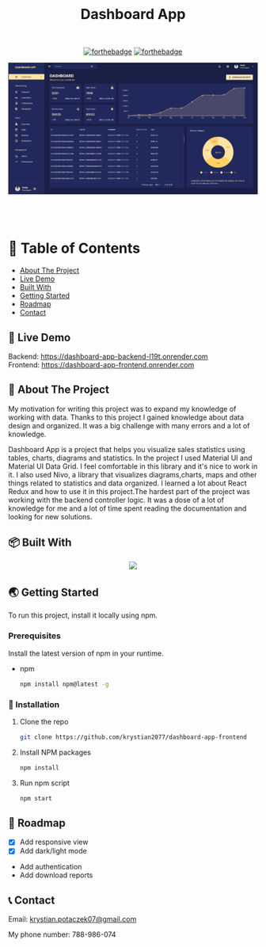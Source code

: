 <br />
<div align="center">
  <h1 style="margin-bottom: 50px">Dashboard App </h1>

[![forthebadge](http://forthebadge.com/images/badges/made-with-javascript.svg)](http://forthebadge.com)
[![forthebadge](http://forthebadge.com/images/badges/built-with-love.svg)](http://forthebadge.com)


 <img src="images/start.png" alt="Start" style="margin-bottom: 50px">
</div>

# 🚩 Table of Contents

- [About The Project](#about-the-project)
- [Live Demo](#live-demo)
- [Built With
  ](#built-with
  )
- [Getting Started
  ](#getting-started)
- [Roadmap](#roadmap)
- [Contact](#contact)

## 🚀 Live Demo
   Backend: https://dashboard-app-backend-l19t.onrender.com </br>
  Frontend: https://dashboard-app-frontend.onrender.com
  
## 💬 About The Project
My motivation for writing this project was to expand my knowledge of working with data.
Thanks to this project I gained knowledge about data design and organized. It was a big challenge with many errors and a lot of knowledge.
  
Dashboard App is a project that helps you visualize sales statistics using tables, charts, diagrams and statistics.
In the project I used Material UI and Material UI Data Grid. I feel comfortable in this library and it's nice to work in it.
I also used Nivo, a library that visualizes diagrams,charts, maps and other things related to statistics and data organized.
I learned a lot about React Redux and how to use it in this project.The hardest part of the project was working with the backend controller logic. It was a dose of a lot of knowledge for me and a lot of time spent reading the documentation and looking for new solutions.

## 📦 Built With

<p align="center">
  <a href="https://skillicons.dev">
    <img src="https://skillicons.dev/icons?i=javascript,nodejs,express,mongodb,react,redux,materialui" />
  </a>
</p>

##  🌏 Getting Started

To run this project, install it locally using npm.

### Prerequisites

Install the latest version of npm in your runtime.
* npm
  ```sh
  npm install npm@latest -g
  ```
  
 ### 🔧 Installation


1. Clone the repo
   ```sh
   git clone https://github.com/krystian2077/dashboard-app-frontend
   ```
3. Install NPM packages
   ```sh
   npm install
   ```
4. Run npm script
   ```sh
   npm start
   ```

## 🐾 Roadmap

- [x] Add responsive view
- [x] Add dark/light mode
- Add authentication
- Add download reports


<!-- CONTACT -->
## 📞 Contact

Email: krystian.potaczek07@gmail.com

My phone number: 788-986-074


